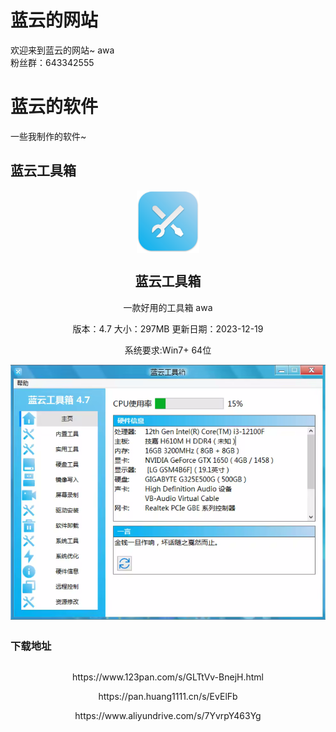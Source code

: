 # 蓝云的网站
欢迎来到蓝云的网站~ awa
<br>粉丝群：643342555

# 蓝云的软件
一些我制作的软件~
   
## 蓝云工具箱
<p align="center">
 <img width="100px" src="./蓝云工具箱logo.png" align="center" alt="蓝云工具箱" />
 <h2 align="center">蓝云工具箱</h2>
 <p align="center">一款好用的工具箱 awa</p>
 <p align="center">版本：4.7 大小：297MB 更新日期：2023-12-19</p>
  <p align="center">系统要求:Win7+ 64位</p>
 </p>
<p align="center">
  <img width="600px" src="./蓝云工具箱界面.png" align="center" alt="蓝云工具箱" />

 <h2 align="center"></h2>
 
### 下载地址
<p align="center">
 <h2 align="center"></h2>
 <p align="center">https://www.123pan.com/s/GLTtVv-BnejH.html</p>
 <p align="center">https://pan.huang1111.cn/s/EvElFb</p>
 <p align="center">https://www.aliyundrive.com/s/7YvrpY463Yg</p>
  <h2 align="center"></h2>
